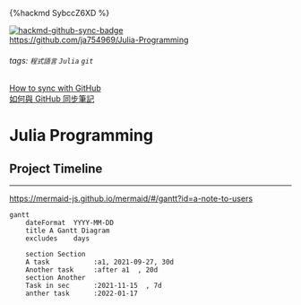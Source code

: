 {%hackmd SybccZ6XD %}

[![hackmd-github-sync-badge](https://hackmd.io/GCbDZ6_xRLe4WPFTW_WPQg/badge)](https://hackmd.io/GCbDZ6_xRLe4WPFTW_WPQg)  
https://github.com/ja754969/Julia-Programming  
###### tags: `程式語言` `Julia` `git`
[How to sync with GitHub](https://hackmd.io/c/tutorials/%2Fs%2Flink-with-github)  
[如何與 GitHub 同步筆記](https://hackmd.io/c/tutorials-tw/%2Fs%2Flink-with-github-tw)  
# Julia Programming

## Project Timeline
---
https://mermaid-js.github.io/mermaid/#/gantt?id=a-note-to-users
```mermaid
gantt
    dateFormat  YYYY-MM-DD
    title A Gantt Diagram
    excludes    days
    
    section Section
    A task           :a1, 2021-09-27, 30d
    Another task     :after a1  , 20d
    section Another
    Task in sec      :2021-11-15  , 7d
    anther task      :2022-01-17
```

